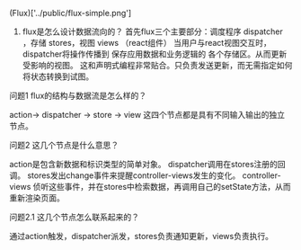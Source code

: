 (Flux)['../public/flux-simple.png']

1. flux是怎么设计数据流向的？
首先flux三个主要部分：调度程序 dispatcher ，存储 stores，视图 views （react组件）
当用户与react视图交互时，dispatcher将操作传播到 保存应用数据和业务逻辑的 各个存储区。从而更新受影响的视图。
这和声明式编程非常贴合。只负责发送更新，而无需指定如何将状态转换到试图。

问题1 flux的结构与数据流是怎么样的？

action-> dispatcher -> store -> view
这四个节点都是具有不同输入输出的独立节点。

问题2 这几个节点是什么意思？

action是包含新数据和标识类型的简单对象。
dispatcher调用在stores注册的回调。
stores发出change事件来提醒controller-views发生的变化。
controller-views 侦听这些事件，并在stores中检索数据，再调用自己的setState方法，从而重新渲染页面。

问题2.1 这几个节点怎么联系起来的？

通过action触发，dispatcher派发，stores负责通知更新，views负责执行。
